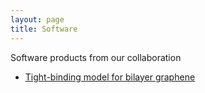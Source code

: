 ```yaml
---
layout: page
title: Software
---
```


Software products from our collaboration

* [Tight-binding model for bilayer graphene](https://github.com/qmc-hamm/bilayer_tight_binding)